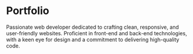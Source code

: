 # Portfolio
Passionate web developer dedicated to crafting clean, responsive, and user-friendly websites. Proficient in front-end and back-end technologies, with a keen eye for design and a commitment to delivering high-quality code.
